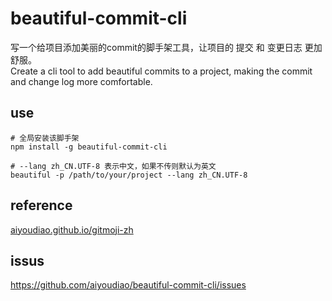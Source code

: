 # beautiful-commit-cli

写一个给项目添加美丽的commit的脚手架工具，让项目的 提交 和 变更日志 更加舒服。\
Create a cli tool to add beautiful commits to a project, making the commit and change log more comfortable.


## use

```
# 全局安装该脚手架
npm install -g beautiful-commit-cli

# --lang zh_CN.UTF-8 表示中文，如果不传则默认为英文
beautiful -p /path/to/your/project --lang zh_CN.UTF-8
```

## reference

[aiyoudiao.github.io/gitmoji-zh](https://aiyoudiao.github.io/gitmoji-zh/)


## issus

https://github.com/aiyoudiao/beautiful-commit-cli/issues

